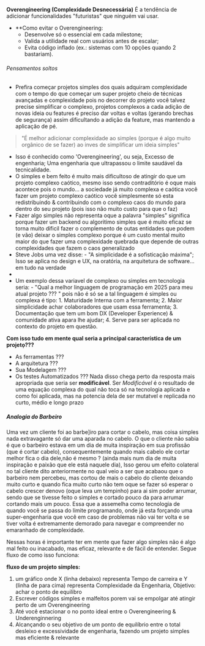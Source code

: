 **Overengineering (Complexidade Desnecessária)**
É a tendência de adicionar funcionalidades "futuristas" que ninguém vai usar.  
- **Como evitar o Overengineering:  
  - Desenvolve só o essencial em cada milestone;  
  - Valida a utilidade real com usuários antes de escalar;  
  - Evita código inflado (ex.: sistemas com 10 opções quando 2 bastariam).  
###### Pensamentos soltos
- Prefira começar projetos simples dos quais adquiram complexidade com o tempo do que começar um super projeto cheio de técnicas avançadas e complexidade pois no decorrer do projeto você talvez precise simplificar o complexo, projetos complexos a cada adição de novas ideia ou features é preciso dar voltas e voltas (gerando brechas de segurança) assim dificultando a adição da feature, mas mantendo a aplicação de pé.
> "É melhor adicionar complexidade ao simples (porque é algo muito orgânico de se fazer) ao inves de simplificar um ideia simples"
- Isso é conhecido como 'Overengineering', ou seja, Excesso de engenharia; Uma engenharia que ultrapassou o limite saudável da tecnicalidade. 
- O simples e bem feito é muito mais dificultoso de atingir do que um projeto complexo caótico, mesmo isso sendo contraditório é oque mais acontece pois o mundo... a sociedade já muito complexa e caótica você fazer um projeto complexo caótico você simplesmente só esta redistribuindo & contribuindo com o complexo caos do mundo para dentro do seu projeto (pois isso não muito custo para que o faz)
- Fazer algo simples não representa oque a palavra "simples"  significa porque fazer um backend ou algoritimo simples que é muito eficaz se torna muito dificil fazer o complemento de outas entidades que podem (e vão) deixar o simples complexo porque é um custo mental muito maior do que fazer uma complexidade quebrada que depende de outras complexidades que fazem o caos generalizado
- Steve Jobs uma vez disse: - "A simplicidade é a sofisticação máxima"; Isso se aplica no design e UX, na oratória, na arquitetura de software... em tudo na verdade
- 
- Um exemplo dessa variavel de complexo ou simples em tecnologia seria: - "Qual a melhor linguagem de programação em 2025 para meu atual projeto ??? "  pois não é só se a tal linguagem é simples ou complexa é tipo: 1. Maturidade Interna com a ferramenta; 2. Maior simplicidade achar colaboradores que usam essa ferramenta; 3. Documentação que tem um bom DX (Developer Experience) & comunidade ativa apara lhe ajudar; 4. Serve para ser aplicada no contexto do projeto em questão.

**Com isso tudo em mente qual seria a principal característica de um projetọ???**
- As ferramentas ???
- A arquitetura ???
- Sua Modelagem ???
- Os testes Automatizados ???
Nada disso chega perto da resposta mais apropriada que seria ser **modificável**.
Ser *Modificável* é o resultado de uma equação complexa do qual não toca só na tecnologia aplicada e como foi aplicada, mas na potencia dela de ser mutatvel e replicada no curto, médio e longo prazo 

##### Analogia do Barbeiro
Uma vez um cliente foi ao barbe]iro para cortar o cabelo, mas coisa simples nada extravagante só dar uma aparada no cabelo. O que o cliente não sabia é que o barbeiro estava em um dia de muita inspiração em sua profissão (que é cortar cabelo), consequentemente quando mais cabelo ele cortar melhor fica o dia dele,não é mesmo ? (ainda mais num dia de muita inspiração e paixão que ele  está naquele dia), Isso gerou um efeito colateral no tal cliente dito anteriormente no qual veio a ser que acabaou que o barbeiro nem percebeu, mas cortou de mais o cabelo do cliente deixando muito curto e quando fica muito curto não tem oque se fazer só esperar o cabelo crescer denovo (oque leva um tempinho) para ai sim poder arrumar, sendo que se tivesse feito o simples e cortado pouco da para arrumar cortando mais um pouco. Essa que a assemelha como tecnologia de quando você se passa do limite programando, onde já esta forçando uma super-engenharia que você em caso de problemas não vai ter volta e se tiver volta é extremamente demorado para navegar e compreender no emaranhado de complexidade.

Nessas horas é importante ter em mente que fazer algo simples não é algo mal feito ou inacabado, mas eficaz, relevante e de fácil de entender. Segue fluxo de como isso funciona:

**fluxo de um projeto simples:**
1.  um gráfico onde X (linha debaixo) representa Tempo de carreira e Y (linha de para cima) representa Complexidade da Engenharia, Objetivo: achar o ponto de equilibro
2. Escrever códigos simples e malfeitos porem vai se empolgar até atingir perto de um Overengineering 
3. Até você estacionar o no ponto ideal entre o Overengineering & Underenginnering
4. Alcançando o seu objetivo de um ponto de equilíbrio entre o total desleixo e excessividade de engenharia, fazendo um projeto simples mas eficiente & relevante
